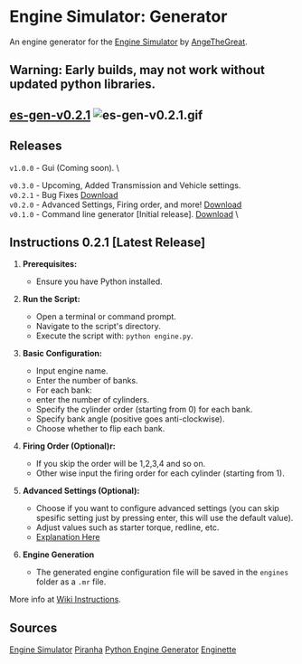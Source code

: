 # Engine Simulator: Generator
An engine generator for the [Engine Simulator](https://github.com/ange-yaghi/engine-sim) by [AngeTheGreat](https://github.com/ange-yaghi).
  
## Warning: Early builds, may not work without updated python libraries.


[es-gen-v0.2.1](public/video/es-gen-v0.2.1.webm)
![es-gen-v0.2.1.gif](https://github.com/AaronsLifeGame/es-generator/blob/main/public/es-gen-v0.2.1.gif)
---

## Releases
`v1.0.0` - Gui (Coming soon). \

`v0.3.0` - Upcoming, Added Transmission and Vehicle settings. \
`v0.2.1` - Bug Fixes [Download](https://github.com/AaronsLifeGame/es-generator/releases/download/v0.2.1/es-gen-v0.2.1.zip) \
`v0.2.0` - Advanced Settings, Firing order, and more! [Download](https://github.com/AaronsLifeGame/es-generator/releases/download/v0.2.0/es-gen-v0.2.0.zip) \
`v0.1.0` - Command line generator [Initial release]. [Download](https://github.com/AaronsLifeGame/es-generator/releases/download/v0.1.0/es-gen-v0.1.0.zip) \


## Instructions 0.2.1 [Latest Release]
1. **Prerequisites:**
   - Ensure you have Python installed.

2. **Run the Script:**
   - Open a terminal or command prompt.
   - Navigate to the script's directory.
   - Execute the script with: `python engine.py`.

3. **Basic Configuration:**
   - Input engine name.
   - Enter the number of banks.
   - For each bank:
   - enter the number of cylinders.
   - Specify the cylinder order (starting from 0) for each bank.
   - Specify bank angle (positive goes anti-clockwise).
   - Choose whether to flip each bank.

4. **Firing Order (Optional)r:**
   - If you skip the order will be 1,2,3,4 and so on.
   - Other wise input the firing order for each cylinder (starting from 1).

5. **Advanced Settings (Optional):**
   - Choose if you want to configure advanced settings (you can skip spesific setting just by pressing enter, this will use the default value).
   - Adjust values such as starter torque, redline, etc.
   - [Explanation Here](https://github.com/AaronsLifeGame/es-generator/wiki/Instructions#v020)  

6. **Engine Generation**
   - The generated engine configuration file will be saved in the `engines` folder as a `.mr` file.

More info at [Wiki Instructions](https://github.com/AaronsLifeGame/es-generator/wiki/Instructions).
  
## Sources
[Engine Simulator](https://github.com/ange-yaghi/engine-sim)
[Piranha](https://github.com/ange-yaghi/piranha)
[Python Engine Generator](https://github.com/ange-yaghi/engine-generator)
[Enginette](https://github.com/Enginette/enginette)
